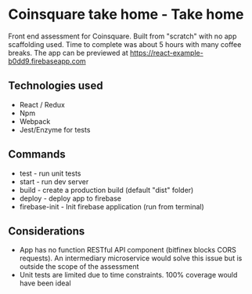 # Coinsquare take home - Take home

Front end assessment for Coinsquare. Built from "scratch" with 
no app scaffolding used. Time to complete was about 5 hours with many coffee breaks. The app can be previewed at https://react-example-b0dd9.firebaseapp.com 

## Technologies used
- React / Redux
- Npm
- Webpack
- Jest/Enzyme for tests

## Commands
- test - run unit tests
- start - run dev server
- build - create a production build (default "dist" folder)
- deploy - deploy app to firebase
- firebase-init - Init firebase application (run from terminal)

## Considerations
- App has no function RESTful API component (bitfinex blocks CORS requests). An intermediary microservice would solve this issue but is outside the scope of the assessment
- Unit tests are limited due to time constraints. 100% coverage would have been ideal
